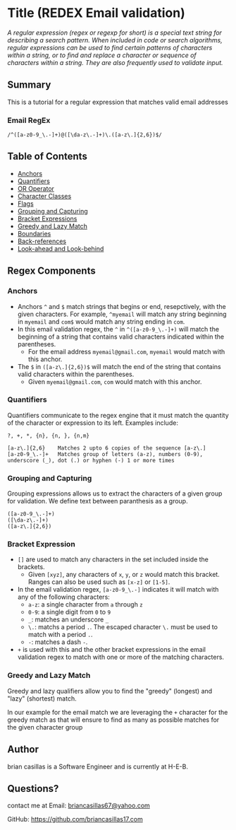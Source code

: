 # Title (REDEX Email validation)

*A regular expression (regex or regexp for short) is a special text string for describing a search pattern. When included in code or search algorithms, regular expressions can be used to find certain patterns of characters within a string, or to find and replace a character or sequence of characters within a string. They are also frequently used to validate input.*


## Summary
This is a tutorial for a regular expression that matches valid email addresses
### Email RegEx
`/^([a-z0-9_\.-]+)@([\da-z\.-]+)\.([a-z\.]{2,6})$/`

## Table of Contents

- [Anchors](#anchors)
- [Quantifiers](#quantifiers)
- [OR Operator](#or-operator)
- [Character Classes](#character-classes)
- [Flags](#flags)
- [Grouping and Capturing](#grouping-and-capturing)
- [Bracket Expressions](#bracket-expressions)
- [Greedy and Lazy Match](#greedy-and-lazy-match)
- [Boundaries](#boundaries)
- [Back-references](#back-references)
- [Look-ahead and Look-behind](#look-ahead-and-look-behind)

## Regex Components

### Anchors

- Anchors `^` and `$` match strings that begins or end, resepctively, with the given characters. For example, `^myemail` will match any string beginning in `myemail` and `com$` would match any string ending in `com`.
- In this email validation regex, the `^` in `^([a-z0-9_\.-]+)` will match the beginning of a string that contains valid characters indicated within the parentheses.
  - For the email address `myemail@gmail.com`, `myemail` would match with this anchor.
- The `$` in `([a-z\.]{2,6})$` will match the end of the string that contains valid characters within the parentheses.
  - Given `myemail@gmail.com`, `com` would match with this anchor.

### Quantifiers
Quantifiers communicate to the regex engine that it must match the quantity of the character or expression to its left. Examples include:

`?, +, *, {n}, {n, }, {n,m}`

```text
[a-z\.]{2,6}    Matches 2 upto 6 copies of the sequence [a-z\.]
[a-z0-9_\.-]+   Matches group of letters (a-z), numbers (0-9), underscore (_), dot (.) or hyphen (-) 1 or more times
```
### Grouping and Capturing
Grouping expressions allows us to extract the characters of a given group for validation. We define text between paranthesis as a group.

```regexp
([a-z0-9_\.-]+)
([\da-z\.-]+)
([a-z\.]{2,6})
```


### Bracket Expression
- `[]` are used to match any characters in the set included inside the brackets.
  - Given `[xyz]`, any characters of `x`, `y`, or `z` would match this bracket. Ranges can also be used such as `[x-z]` or `[1-5]`.
- In the email validation regex, `[a-z0-9_\.-]` indicates it will match with any of the following characters:
  - `a-z`: a single character from `a` through `z`
  - `0-9`: a single digit from `0` to `9`
  - `_`: matches an underscore `_`
  - `\.`: matchs a period `.`. The escaped character `\.` must be used to match with a period `.`.
  - `-`: matches a dash `-`.
- `+` is used with this and the other bracket expressions in the email validation regex to match with one or more of the matching characters.


### Greedy and Lazy Match
Greedy and lazy qualifiers allow you to find the "greedy" (longest) and "lazy" (shortest) match. 

In our example for the email match we are leveraging the `+` character for the greedy match as that will ensure to find as many as possible matches for the given character group

## Author
brian casillas is a Software Engineer and is currently at H-E-B.
## Questions?
contact me at 
  Email: briancasillas67@yahoo.com

  GitHub: https://github.com/briancasillas17.com

